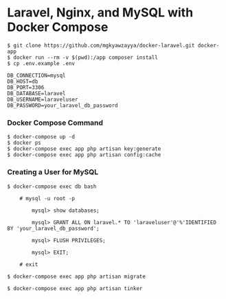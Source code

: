 # Laravel, Nginx, and MySQL with Docker Compose

    $ git clone https://github.com/mgkyawzayya/docker-laravel.git docker-app
    $ docker run --rm -v $(pwd):/app composer install
    $ cp .env.example .env

```
DB_CONNECTION=mysql
DB_HOST=db
DB_PORT=3306
DB_DATABASE=laravel
DB_USERNAME=laraveluser
DB_PASSWORD=your_laravel_db_password
```

### Docker Compose Command

    $ docker-compose up -d
    $ docker ps
    $ docker-compose exec app php artisan key:generate
    $ docker-compose exec app php artisan config:cache

### Creating a User for MySQL

    $ docker-compose exec db bash

        # mysql -u root -p

    		mysql> show databases;

    		mysql> GRANT ALL ON laravel.* TO 'laraveluser'@'%'IDENTIFIED BY 'your_laravel_db_password';

    		mysql> FLUSH PRIVILEGES;

    		mysql> EXIT;

    	# exit

    $ docker-compose exec app php artisan migrate

    $ docker-compose exec app php artisan tinker
